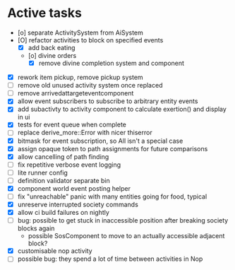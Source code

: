 # Active tasks

* [o] separate ActivitySystem from AiSystem
* [O] refactor activities to block on specified events
	* [X] add back eating
	* [o] divine orders
		* [X] remove divine completion system and component
* [X] rework item pickup, remove pickup system
* [ ] remove old unused activity system once replaced
* [ ] remove arrivedattargeteventcomponent
* [X] allow event subscribers to subscribe to arbitrary entity events
* [X] add subactivty to activity component to calculate exertion() and display in ui
* [X] tests for event queue when complete
* [ ] replace derive_more::Error with nicer thiserror
* [X] bitmask for event subscription, so All isn't a special case
* [X] assign opaque token to path assignments for future comparisons
* [X] allow cancelling of path finding
* [ ] fix repetitive verbose event logging
* [ ] lite runner config
* [ ] definition validator separate bin
* [X] component world event posting helper
* [ ] fix "unreachable" panic with many entities going for food, typical
* [X] unreserve interrupted society commands
* [X] allow ci build failures on nightly
* [ ] bug: possible to get stuck in inaccessible position after breaking society blocks again
	* possible SosComponent to move to an actually accessible adjacent block?
* [X] customisable nop activity
* [ ] possible bug: they spend a lot of time between activities in Nop
